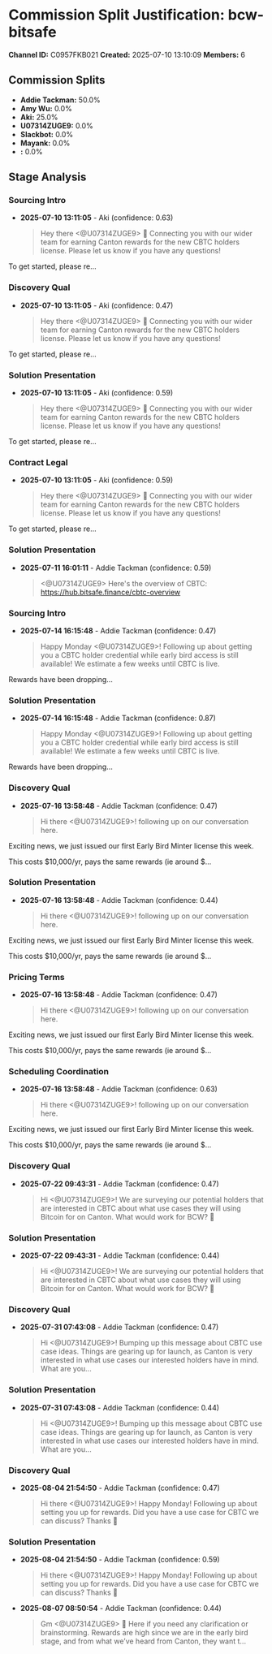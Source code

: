 # Commission Split Justification: bcw-bitsafe

**Channel ID:** C0957FKB021
**Created:** 2025-07-10 13:10:09
**Members:** 6

## Commission Splits

- **Addie Tackman:** 50.0%
- **Amy Wu:** 0.0%
- **Aki:** 25.0%
- **U07314ZUGE9:** 0.0%
- **Slackbot:** 0.0%
- **Mayank:** 0.0%
- **:** 0.0%

## Stage Analysis

### Sourcing Intro

- **2025-07-10 13:11:05** - Aki (confidence: 0.63)
  > Hey there <@U07314ZUGE9> :wave: Connecting you with our wider team for earning Canton rewards for the new CBTC holders license. Please let us know if you have any questions!

To get started, please re...

### Discovery Qual

- **2025-07-10 13:11:05** - Aki (confidence: 0.47)
  > Hey there <@U07314ZUGE9> :wave: Connecting you with our wider team for earning Canton rewards for the new CBTC holders license. Please let us know if you have any questions!

To get started, please re...

### Solution Presentation

- **2025-07-10 13:11:05** - Aki (confidence: 0.59)
  > Hey there <@U07314ZUGE9> :wave: Connecting you with our wider team for earning Canton rewards for the new CBTC holders license. Please let us know if you have any questions!

To get started, please re...

### Contract Legal

- **2025-07-10 13:11:05** - Aki (confidence: 0.59)
  > Hey there <@U07314ZUGE9> :wave: Connecting you with our wider team for earning Canton rewards for the new CBTC holders license. Please let us know if you have any questions!

To get started, please re...

### Solution Presentation

- **2025-07-11 16:01:11** - Addie Tackman (confidence: 0.59)
  > <@U07314ZUGE9> Here's the overview of CBTC: <https://hub.bitsafe.finance/cbtc-overview>

### Sourcing Intro

- **2025-07-14 16:15:48** - Addie Tackman (confidence: 0.47)
  > Happy Monday <@U07314ZUGE9>! Following up about getting you a CBTC holder credential while early bird access is still available! We estimate a few weeks until CBTC is live.

Rewards have been dropping...

### Solution Presentation

- **2025-07-14 16:15:48** - Addie Tackman (confidence: 0.87)
  > Happy Monday <@U07314ZUGE9>! Following up about getting you a CBTC holder credential while early bird access is still available! We estimate a few weeks until CBTC is live.

Rewards have been dropping...

### Discovery Qual

- **2025-07-16 13:58:48** - Addie Tackman (confidence: 0.47)
  > Hi there <@U07314ZUGE9>! following up on our conversation here.

Exciting news, we just issued our first Early Bird Minter license this week.

This costs $10,000/yr, pays the same rewards (ie around $...

### Solution Presentation

- **2025-07-16 13:58:48** - Addie Tackman (confidence: 0.44)
  > Hi there <@U07314ZUGE9>! following up on our conversation here.

Exciting news, we just issued our first Early Bird Minter license this week.

This costs $10,000/yr, pays the same rewards (ie around $...

### Pricing Terms

- **2025-07-16 13:58:48** - Addie Tackman (confidence: 0.47)
  > Hi there <@U07314ZUGE9>! following up on our conversation here.

Exciting news, we just issued our first Early Bird Minter license this week.

This costs $10,000/yr, pays the same rewards (ie around $...

### Scheduling Coordination

- **2025-07-16 13:58:48** - Addie Tackman (confidence: 0.63)
  > Hi there <@U07314ZUGE9>! following up on our conversation here.

Exciting news, we just issued our first Early Bird Minter license this week.

This costs $10,000/yr, pays the same rewards (ie around $...

### Discovery Qual

- **2025-07-22 09:43:31** - Addie Tackman (confidence: 0.47)
  > Hi <@U07314ZUGE9>! We are surveying our potential holders that are interested in CBTC about what use cases they will using Bitcoin for on Canton. What would work for BCW? :raised_hands:

### Solution Presentation

- **2025-07-22 09:43:31** - Addie Tackman (confidence: 0.44)
  > Hi <@U07314ZUGE9>! We are surveying our potential holders that are interested in CBTC about what use cases they will using Bitcoin for on Canton. What would work for BCW? :raised_hands:

### Discovery Qual

- **2025-07-31 07:43:08** - Addie Tackman (confidence: 0.47)
  > Hi <@U07314ZUGE9>! Bumping up this message about CBTC use case ideas. Things are gearing up for launch, as Canton is very interested in what use cases our interested holders have in mind. What are you...

### Solution Presentation

- **2025-07-31 07:43:08** - Addie Tackman (confidence: 0.44)
  > Hi <@U07314ZUGE9>! Bumping up this message about CBTC use case ideas. Things are gearing up for launch, as Canton is very interested in what use cases our interested holders have in mind. What are you...

### Discovery Qual

- **2025-08-04 21:54:50** - Addie Tackman (confidence: 0.47)
  > Hi there <@U07314ZUGE9>! Happy Monday! Following up about setting you up for rewards. Did you have a use case for CBTC we can discuss? Thanks :raised_hands:

### Solution Presentation

- **2025-08-04 21:54:50** - Addie Tackman (confidence: 0.59)
  > Hi there <@U07314ZUGE9>! Happy Monday! Following up about setting you up for rewards. Did you have a use case for CBTC we can discuss? Thanks :raised_hands:

- **2025-08-07 08:50:54** - Addie Tackman (confidence: 0.44)
  > Gm <@U07314ZUGE9> :slightly_smiling_face: Here if you need any clarification or brainstorming. Rewards are high since we are in the early bird stage, and from what we’ve heard from Canton, they want t...


